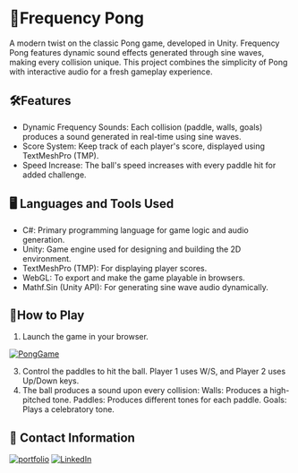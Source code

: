 
# 🏓Frequency Pong 

A modern twist on the classic Pong game, developed in Unity. Frequency Pong features dynamic sound effects generated through sine waves, making every collision unique. This project combines the simplicity of Pong with interactive audio for a fresh gameplay experience.


## 🛠️Features

- Dynamic Frequency Sounds: Each collision (paddle, walls, goals) produces a sound generated in real-time using sine waves.
- Score System: Keep track of each player's score, displayed using TextMeshPro (TMP).
- Speed Increase: The ball's speed increases with every paddle hit for added challenge.

## 🖥️ Languages and Tools Used
- C#: Primary programming language for game logic and audio generation.
- Unity: Game engine used for designing and building the 2D environment.
- TextMeshPro (TMP): For displaying player scores.
- WebGL: To export and make the game playable in browsers.
- Mathf.Sin (Unity API): For generating sine wave audio dynamically.

## 🚀How to Play

1. Launch the game in your browser.

[![PongGame](https://img.shields.io/badge/play-badge?style=for-the-badge&logo=Unity&labelColor=black&color=gray)](https://frequency-pong-valen-r-s-valenrs-projects.vercel.app/)

3. Control the paddles to hit the ball. Player 1 uses W/S, and Player 2 uses Up/Down keys.
4. The ball produces a sound upon every collision:
Walls: Produces a high-pitched tone.
Paddles: Produces different tones for each paddle.
Goals: Plays a celebratory tone.
## 🔗 Contact Information
[![portfolio](https://img.shields.io/badge/My%20portfolio%20-%20hotpink?style=for-the-badge&logo=kofi&logoColor=black)](https://portfolio-86-seven.vercel.app/)
[![LinkedIn](https://img.shields.io/badge/LinkedIn%20-%20blue?style=for-the-badge&logo=linkedin&logoColor=snow)](https://www.linkedin.com/in/valentina-restrepo-0389812a2/)

